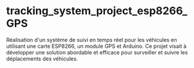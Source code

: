 # tracking_system_project_esp8266_GPS
Réalisation d'un système de suivi en temps réel pour les véhicules en utilisant une carte ESP8266, un module GPS et Arduino. Ce projet visait à développer une solution abordable et efficace pour surveiller et suivre les déplacements des véhicules.
